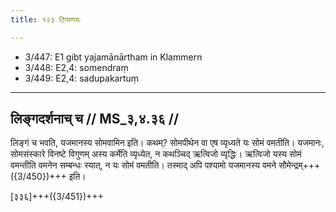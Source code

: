 ```yaml
---
title: १२३ टिप्पणयः

---
```

- 3/447: E1 gibt yajamānārtham in Klammern
- 3/448: E2,4: somendraṃ
- 3/449: E2,4: sadupakartuṃ

____________________________________________


## लिङ्गदर्शनाच् च // MS_३,४.३६ //

लिङ्गं च भवति, यजमानस्य सोमवामिन इति। कथम्? सोमपीथेन वा एष व्यृध्यते यः सोमं वमतीति। यजमानः, सोमसंस्कारे विनष्टे विगुणम् अस्य कर्मेति व्यृध्येत, न कथञ्चिद् ऋत्विजो व्यृद्धिः। ऋत्विजो यस्य सोमं वमन्तीति वमनेन सम्बन्धः स्यात्, न यः सोमं वमतीति। तस्माद् अपि पश्यामो यजमानस्य वमने सौमेन्द्रम्+++({3/450})+++ इति।

[३३६]+++({3/451})+++